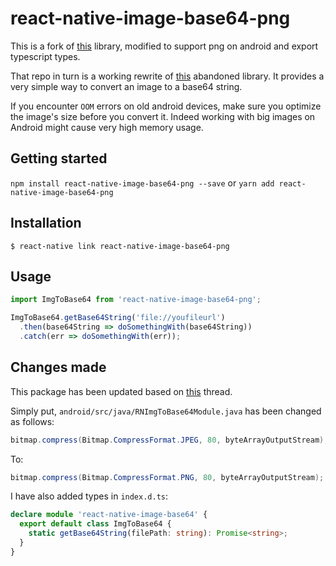 
# react-native-image-base64-png

This is a fork of [this](https://github.com/Snapp-FidMe/react-native-image-base64) library, modified to support png on android and export typescript types.

That repo in turn is a working rewrite of [this](https://github.com/xfumihiro/react-native-image-to-base64) abandoned library.
It provides a very simple way to convert an image to a base64 string.

If you encounter `OOM` errors on old android devices, make sure you optimize the image's size before you convert it. 
Indeed working with big images on Android might cause very high memory usage.

## Getting started

`npm install react-native-image-base64-png --save`
or
`yarn add react-native-image-base64-png`


## Installation

`$ react-native link react-native-image-base64-png`

## Usage
```javascript
import ImgToBase64 from 'react-native-image-base64-png';

ImgToBase64.getBase64String('file://youfileurl')
  .then(base64String => doSomethingWith(base64String))
  .catch(err => doSomethingWith(err));
```

## Changes made

This package has been updated based on [this](https://github.com/Snapp-FidMe/react-native-image-base64/issues/4) thread.

Simply put, `android/src/java/RNImgToBase64Module.java` has been changed as follows:
```java
bitmap.compress(Bitmap.CompressFormat.JPEG, 80, byteArrayOutputStream);
```
To:
```java
bitmap.compress(Bitmap.CompressFormat.PNG, 80, byteArrayOutputStream);
```

I have also added types in `index.d.ts`:
```typescript
declare module 'react-native-image-base64' {
  export default class ImgToBase64 {
    static getBase64String(filePath: string): Promise<string>;
  }
}
```

